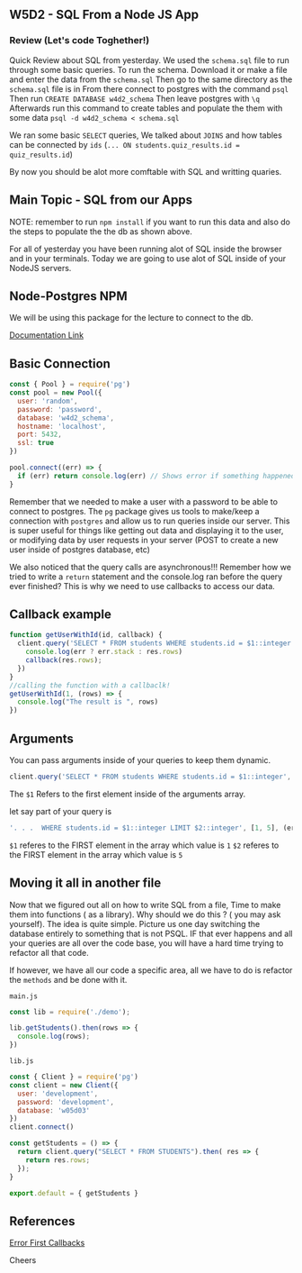 ## W5D2 - SQL From a Node JS App

### Review (Let's code Toghether!)

Quick Review about SQL from yesterday. We used the `schema.sql` file to run through some basic queries.
To run the schema.
Download it or make a file and enter the data from the `schema.sql`
Then go to the same directory as the `schema.sql` file is in
From there connect to postgres with the command
`psql`
Then run
`CREATE DATABASE w4d2_schema`
Then leave postgres with
`\q`
Afterwards run this command to create tables and populate the them with some data
`psql -d w4d2_schema < schema.sql`

We ran some basic `SELECT` queries,
We talked about `JOINS` and how tables can be connected by `ids` (`... ON students.quiz_results.id = quiz_results.id`)

By now you should be alot more comftable with SQL and writting quaries.

## Main Topic - SQL from our Apps

NOTE: remember to run `npm install` if you want to run this data and also do the steps to populate the the db as shown above.

For all of yesterday you have been running alot of SQL inside the browser and in your terminals. Today we are going to use alot of SQL inside of your NodeJS servers.

## Node-Postgres NPM

We will be using this package for the lecture to connect to the db.

[Documentation Link](https://node-postgres.com/)


## Basic Connection
```js
const { Pool } = require('pg')
const pool = new Pool({
  user: 'random',
  password: 'password',
  database: 'w4d2_schema',
  hostname: 'localhost',
  port: 5432,
  ssl: true
})

pool.connect((err) => {
  if (err) return console.log(err) // Shows error if something happened
}
```

Remember that we needed to make a user with a password to be able to connect to postgres.
The `pg` package gives us tools to make/keep a connection with `postgres` and allow us to run queries inside our server.
This is super useful for things like getting out data and displaying it to the user, or modifying data by user requests in your server (POST to create a new user inside of postgres database, etc)

We also noticed that the query calls are asynchronous!!! Remember how we tried to write a `return` statement and the console.log ran before the query ever finished? This is why we need to use callbacks to access our data.

## Callback example

```js
function getUserWithId(id, callback) {
  client.query('SELECT * FROM students WHERE students.id = $1::integer', [id], (err, res) => {
    console.log(err ? err.stack : res.rows)
    callback(res.rows);
  })
}
//calling the function with a callbaclk!
getUserWithId(1, (rows) => {
  console.log("The result is ", rows)
})
```

## Arguments
You can pass arguments inside of your queries to keep them dynamic.
```js
client.query('SELECT * FROM students WHERE students.id = $1::integer', [id], (err, res) => {
```
The `$1` Refers to the first element inside of the arguments array.

let say part of your query is

```js
'. . .  WHERE students.id = $1::integer LIMIT $2::integer', [1, 5], (err, res) => {
````

`$1` referes to the FIRST element in the array which value is `1`
`$2` referes to the FIRST element in the array which value is `5`


## Moving it all in another file

Now that we figured out all on how to write SQL from a file, Time to make them into functions ( as a library). Why should we do this ? ( you may ask yourself). The idea is quite simple. Picture us one day switching the database entirely to something that is not PSQL. IF that ever happens and all your queries are all over the code base, you will have a hard time trying to refactor all that code.

If however, we have all our code a specific area, all we have to do is refactor the `methods` and be done with it.

`main.js`

```js
const lib = require('./demo');

lib.getStudents().then(rows => {
  console.log(rows);
})
```

`lib.js`

```js
const { Client } = require('pg')
const client = new Client({
  user: 'development',
  password: 'development',
  database: 'w05d03'
})
client.connect()

const getStudents = () => {
  return client.query("SELECT * FROM STUDENTS").then( res => {
    return res.rows;
  });
}

export.default = { getStudents }
```

## References

[Error First Callbacks](http://fredkschott.com/post/2014/03/understanding-error-first-callbacks-in-node-js/)


Cheers
